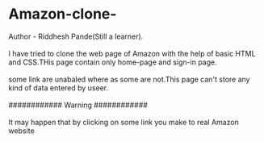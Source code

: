 # Amazon-clone-
Author - Riddhesh Pande(Still a learner).
<br>
<br>
I have tried to clone the web page of Amazon with the help of basic HTML and CSS.THis page contain only home-page and sign-in page.
<br>
<br>
some link are unabaled where as some are not.This page can't store any kind of data entered by useer.
<br>
<br>
############ Warning ############
<br>
<br>
It may happen that by clicking on some link you make to real Amazon website 

